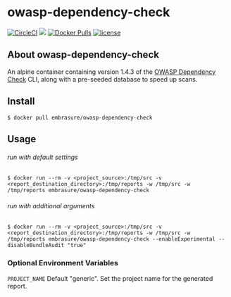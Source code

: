 # owasp-dependency-check

[![CircleCI](https://circleci.com/gh/embrasure/owasp-dependency-check.svg?style=svg)](https://circleci.com/gh/embrasure/owasp-dependency-check) [![](https://badge.imagelayers.io/embrasure/owasp-dependency-check:latest.svg)](https://imagelayers.io/?images=embrasure/owasp-dependency-check:latest 'Get your own badge on imagelayers.io') [![Docker Pulls](https://img.shields.io/docker/pulls/embrasure/owasp-dependency-check.svg?maxAge=2592000)](https://hub.docker.com/r/embrasure/owasp-dependency-check/) [![license](https://img.shields.io/badge/license-MIT-blue.svg?style=plastic)](https://github.com/embrasure/owasp-dependency-check/blob/master/LICENSE)

## About owasp-dependency-check

An alpine container containing version 1.4.3 of the [OWASP Dependency Check](https://www.owasp.org/index.php/OWASP_Dependency_Check) CLI, along with a pre-seeded database to speed up scans. 

## Install

`$ docker pull embrasure/owasp-dependency-check`

## Usage

###### run with default settings

`$ docker run --rm -v <project_source>:/tmp/src -v <report_destination_directory>:/tmp/reports -w /tmp/src -w /tmp/reports embrasure/owasp-dependency-check`

###### run with additional arguments 

`$ docker run --rm -v <project_source>:/tmp/src -v <report_destination_directory>:/tmp/reports -w /tmp/src -w /tmp/reports embrasure/owasp-dependency-check --enableExperimental --disableBundleAudit "true"`

### Optional Environment Variables

`PROJECT_NAME` Default "generic". Set the project name for the generated report.